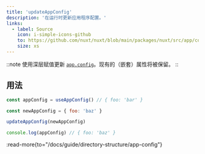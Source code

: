 ```yaml
---
title: 'updateAppConfig'
description: '在运行时更新应用程序配置。'
links:
  - label: Source
    icon: i-simple-icons-github
    to: https://github.com/nuxt/nuxt/blob/main/packages/nuxt/src/app/config.ts
    size: xs
---
```


::note
使用深层赋值更新 [`app.config`](/docs/guide/directory-structure/app-config)。现有的（嵌套）属性将被保留。
::

## 用法

```js
const appConfig = useAppConfig() // { foo: 'bar' }

const newAppConfig = { foo: 'baz' }

updateAppConfig(newAppConfig)

console.log(appConfig) // { foo: 'baz' }
```

:read-more{to="/docs/guide/directory-structure/app-config"}
